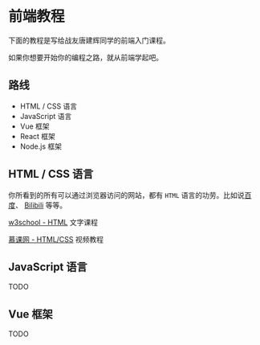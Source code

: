 # 前端教程

下面的教程是写给战友唐建辉同学的前端入门课程。

如果你想要开始你的编程之路，就从前端学起吧。

## 路线

- HTML / CSS  语言
- JavaScript 语言
- Vue 框架
- React 框架
- Node.js 框架



## HTML / CSS 语言

你所看到的所有可以通过浏览器访问的网站，都有 `HTML` 语言的功劳。比如说[百度](www.baidu.com)、 [Bilibili](https://www.bilibili.com/) 等等。

[w3school - HTML](https://www.w3school.com.cn/html/index.asp) 文字课程

[慕课网 - HTML/CSS](https://www.imooc.com/course/list?c=html&type=2) 视频教程





## JavaScript 语言

TODO

## Vue 框架

 TODO
